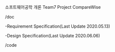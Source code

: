 소프트웨어공학 개론 Team7 Project CompareWise

/doc

  -Requirement Specification(Last Update 2020.05.13)
  
  -Design Specification(Last Update 2020.06.06)

/code
